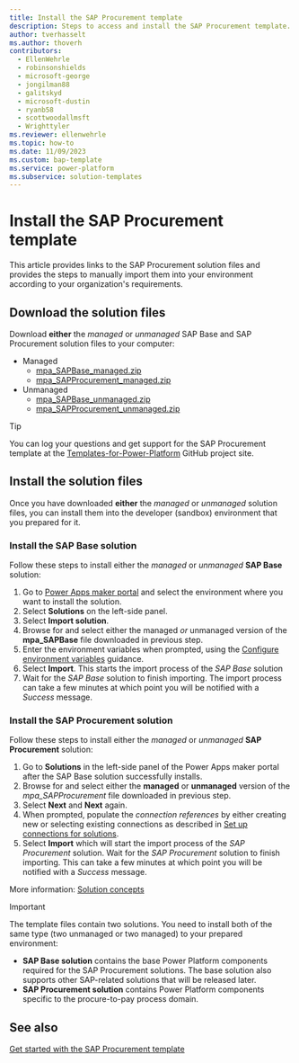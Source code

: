 ```yaml
---
title: Install the SAP Procurement template
description: Steps to access and install the SAP Procurement template.
author: tverhasselt
ms.author: thoverh
contributors:
  - EllenWehrle
  - robinsonshields
  - microsoft-george
  - jongilman88
  - galitskyd
  - microsoft-dustin
  - ryanb58
  - scottwoodallmsft
  - Wrighttyler
ms.reviewer: ellenwehrle
ms.topic: how-to
ms.date: 11/09/2023
ms.custom: bap-template
ms.service: power-platform
ms.subservice: solution-templates
---
```


# Install the SAP Procurement template

This article provides links to the SAP Procurement solution files and provides the steps to manually import them into your environment according to your organization's requirements.

## Download the solution files

Download **either** the *managed* or *unmanaged* SAP Base and SAP Procurement solution files to your computer:

- Managed
  - [mpa_SAPBase_managed.zip](https://aka.ms/SAPBaseManagedSolution)
  - [mpa_SAPProcurement_managed.zip](https://aka.ms/SAPProcurementManagedSolution)
- Unmanaged
  - [mpa_SAPBase_unmanaged.zip](https://aka.ms/SAPBaseUnmanagedSolution)
  - [mpa_SAPProcurement_unmanaged.zip](https://aka.ms/SAPProcurementUnmanagedSolution)

> [!TIP]
>
> You can log your questions and get support for the SAP Procurement template at the [Templates-for-Power-Platform](https://aka.ms/PowerPlatformTemplateSupport) GitHub project site.

## Install the solution files

Once you have downloaded **either** the *managed* or *unmanaged* solution files, you can install them into the developer (sandbox) environment that you prepared for it.

### Install the SAP Base solution

Follow these steps to install either the *managed* or *unmanaged* **SAP Base** solution:

1. Go to [Power Apps maker portal](https://make.preview.powerapps.com/) and select the environment where you want to install the solution.
1. Select **Solutions** on the left-side panel.
1. Select **Import solution**.
1. Browse for and select either the managed *or* unmanaged version of the **mpa_SAPBase** file downloaded in previous step.
1. Enter the environment variables when prompted, using the [Configure environment variables](/configure-environment-variables) guidance.
1. Select **Import**. This starts the import process of the *SAP Base* solution
1. Wait for the *SAP Base* solution to finish importing. The import process can take a few minutes at which point you will be notified with a *Success* message.

### Install the SAP Procurement solution

Follow these steps to install either the *managed* or *unmanaged* **SAP Procurement** solution:

1. Go to **Solutions** in the left-side panel of the Power Apps maker portal after the SAP Base solution successfully installs.
1. Browse for and select either the **managed** or **unmanaged** version of the *mpa_SAPProcurement* file downloaded in previous step.
1. Select **Next** and **Next** again.
1. When prompted, populate the *connection references* by either creating new or selecting existing connections as described in [Set up connections for solutions](set-up-connections.md).
1. Select **Import** which will start the import process of the *SAP Procurement* solution. Wait for the *SAP Procurement* solution to finish importing. This can take a few minutes at which point you will be notified with a *Success* message.

More information: [Solution concepts](/power-platform/alm/solution-concepts-alm)

> [!IMPORTANT]
>
> The template files contain two solutions. You need to install both of the same type (two unmanaged or two managed) to your prepared environment:
>
> - **SAP Base solution** contains the base Power Platform components required for the SAP Procurement solutions. The base solution also supports other SAP-related solutions that will be released later.
> - **SAP Procurement solution** contains Power Platform components specific to the procure-to-pay process domain.

## See also

[Get started with the SAP Procurement template](get-started.md)
